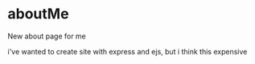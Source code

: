 # aboutMe
New about page for me

i've wanted to create site with express and ejs, but i think this expensive
